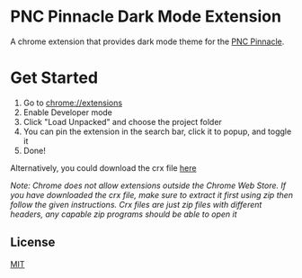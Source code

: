 
# PNC Pinnacle Dark Mode Extension

A chrome extension that provides dark mode theme for the [PNC Pinnacle](https://pinnacle.pnc.edu.ph/).

# Get Started 

1. Go to [chrome://extensions](chrome://extensions)
2. Enable Developer mode
3. Click "Load Unpacked" and choose the project folder
4. You can pin the extension in the search bar, click it to popup, and toggle it
5. Done!

Alternatively, you could download the crx file [here](https://drive.google.com/uc?export=download&id=1_3F2-3RM1zhzZvWM36GXtvHd-E1wbRfU)

*_Note_: Chrome does not allow extensions outside the Chrome Web Store. If you have downloaded the crx file, make sure to extract it first using zip then follow the given instructions. Crx files are just zip files with different headers, any capable zip programs should be able to open it* 




## License

[MIT](https://choosealicense.com/licenses/mit/)


